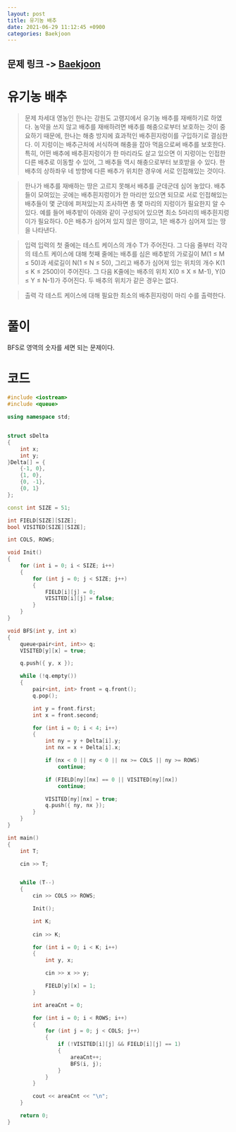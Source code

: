 ```yaml
---
layout: post
title: 유기농 배추
date: 2021-06-29 11:12:45 +0900
categories: Baekjoon
---
```


## 문제 링크 -> [Baekjoon](https://www.acmicpc.net/problem/1012)
# 유기농 배추

> 문제
차세대 영농인 한나는 강원도 고랭지에서 유기농 배추를 재배하기로 하였다. 농약을 쓰지 않고 배추를 재배하려면 배추를 해충으로부터 보호하는 것이 중요하기 때문에, 한나는 해충 방지에 효과적인 배추흰지렁이를 구입하기로 결심한다. 이 지렁이는 배추근처에 서식하며 해충을 잡아 먹음으로써 배추를 보호한다. 특히, 어떤 배추에 배추흰지렁이가 한 마리라도 살고 있으면 이 지렁이는 인접한 다른 배추로 이동할 수 있어, 그 배추들 역시 해충으로부터 보호받을 수 있다. 한 배추의 상하좌우 네 방향에 다른 배추가 위치한 경우에 서로 인접해있는 것이다.

> 한나가 배추를 재배하는 땅은 고르지 못해서 배추를 군데군데 심어 놓았다. 배추들이 모여있는 곳에는 배추흰지렁이가 한 마리만 있으면 되므로 서로 인접해있는 배추들이 몇 군데에 퍼져있는지 조사하면 총 몇 마리의 지렁이가 필요한지 알 수 있다. 예를 들어 배추밭이 아래와 같이 구성되어 있으면 최소 5마리의 배추흰지렁이가 필요하다. 0은 배추가 심어져 있지 않은 땅이고, 1은 배추가 심어져 있는 땅을 나타낸다.

> 입력
입력의 첫 줄에는 테스트 케이스의 개수 T가 주어진다. 그 다음 줄부터 각각의 테스트 케이스에 대해 첫째 줄에는 배추를 심은 배추밭의 가로길이 M(1 ≤ M ≤ 50)과 세로길이 N(1 ≤ N ≤ 50), 그리고 배추가 심어져 있는 위치의 개수 K(1 ≤ K ≤ 2500)이 주어진다. 그 다음 K줄에는 배추의 위치 X(0 ≤ X ≤ M-1), Y(0 ≤ Y ≤ N-1)가 주어진다. 두 배추의 위치가 같은 경우는 없다.

> 출력
각 테스트 케이스에 대해 필요한 최소의 배추흰지렁이 마리 수를 출력한다.


# 풀이
BFS로 영역의 숫자를 세면 되는 문제이다.

# 코드
```C++
#include <iostream>
#include <queue>

using namespace std;


struct sDelta
{
	int x;
	int y;
}Delta[] = {
	{-1, 0},
	{1, 0},
	{0, -1},
	{0, 1}
};

const int SIZE = 51;

int FIELD[SIZE][SIZE];
bool VISITED[SIZE][SIZE];

int COLS, ROWS;

void Init()
{
	for (int i = 0; i < SIZE; i++)
	{
		for (int j = 0; j < SIZE; j++)
		{
			FIELD[i][j] = 0;
			VISITED[i][j] = false;
		}
	}
}

void BFS(int y, int x)
{
	queue<pair<int, int>> q;
	VISITED[y][x] = true;

	q.push({ y, x });

	while (!q.empty())
	{
		pair<int, int> front = q.front();
		q.pop();

		int y = front.first;
		int x = front.second;

		for (int i = 0; i < 4; i++)
		{
			int ny = y + Delta[i].y;
			int nx = x + Delta[i].x;

			if (nx < 0 || ny < 0 || nx >= COLS || ny >= ROWS)
				continue;

			if (FIELD[ny][nx] == 0 || VISITED[ny][nx])
				continue;

			VISITED[ny][nx] = true;
			q.push({ ny, nx });
		}
	}
}

int main()
{
	int T;

	cin >> T;


	while (T--)
	{
		cin >> COLS >> ROWS;

		Init();

		int K;
		
		cin >> K;

		for (int i = 0; i < K; i++)
		{
			int y, x;

			cin >> x >> y;

			FIELD[y][x] = 1;
		}

		int areaCnt = 0;

		for (int i = 0; i < ROWS; i++)
		{
			for (int j = 0; j < COLS; j++)
			{
				if (!VISITED[i][j] && FIELD[i][j] == 1)
				{
					areaCnt++;
					BFS(i, j);
				}
			}
		}

		cout << areaCnt << "\n";
	}

	return 0;
}
```